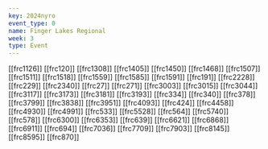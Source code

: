 ```yaml
---
key: 2024nyro
event_type: 0
name: Finger Lakes Regional
week: 3
type: Event
---
```

[[frc1126]]
[[frc120]]
[[frc1308]]
[[frc1405]]
[[frc1450]]
[[frc1468]]
[[frc1507]]
[[frc1511]]
[[frc1518]]
[[frc1559]]
[[frc1585]]
[[frc1591]]
[[frc191]]
[[frc2228]]
[[frc229]]
[[frc2340]]
[[frc27]]
[[frc271]]
[[frc3003]]
[[frc3015]]
[[frc3044]]
[[frc3117]]
[[frc3173]]
[[frc3181]]
[[frc3193]]
[[frc334]]
[[frc340]]
[[frc378]]
[[frc3799]]
[[frc3838]]
[[frc3951]]
[[frc4093]]
[[frc424]]
[[frc4458]]
[[frc4930]]
[[frc4991]]
[[frc533]]
[[frc5528]]
[[frc564]]
[[frc5740]]
[[frc578]]
[[frc6300]]
[[frc6353]]
[[frc639]]
[[frc6621]]
[[frc6868]]
[[frc6911]]
[[frc694]]
[[frc7036]]
[[frc7709]]
[[frc7903]]
[[frc8145]]
[[frc8595]]
[[frc870]]
